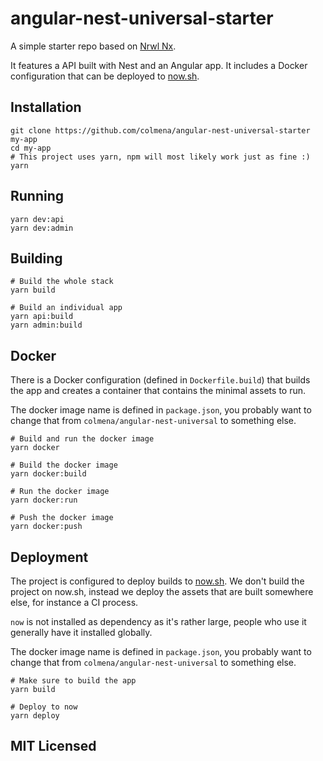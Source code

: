 # angular-nest-universal-starter

A simple starter repo based on [Nrwl Nx](https://github.com/nrwl/nx).

It features a API built with Nest and an Angular app. It includes a Docker configuration that can be deployed to [now.sh](https://zeit.co/now).

## Installation

```
git clone https://github.com/colmena/angular-nest-universal-starter my-app
cd my-app
# This project uses yarn, npm will most likely work just as fine :)
yarn
```

## Running

```
yarn dev:api
yarn dev:admin
```

## Building

```
# Build the whole stack
yarn build

# Build an individual app
yarn api:build
yarn admin:build 
```

## Docker

There is a Docker configuration (defined in `Dockerfile.build`) that builds the app and creates a container that contains the minimal assets to run.

The docker image name is defined in `package.json`, you probably want to change that from `colmena/angular-nest-universal` to something else.

```
# Build and run the docker image
yarn docker

# Build the docker image
yarn docker:build

# Run the docker image
yarn docker:run

# Push the docker image
yarn docker:push
```

## Deployment

The project is configured to deploy builds to [now.sh](https://zeit.co/now). We don't build the project on now.sh, instead we deploy the assets that are built somewhere else, for instance a CI process.

`now` is not installed as dependency as it's rather large, people who use it generally have it installed globally.

The docker image name is defined in `package.json`, you probably want to change that from `colmena/angular-nest-universal` to something else.


```
# Make sure to build the app
yarn build

# Deploy to now
yarn deploy
```

## MIT Licensed
